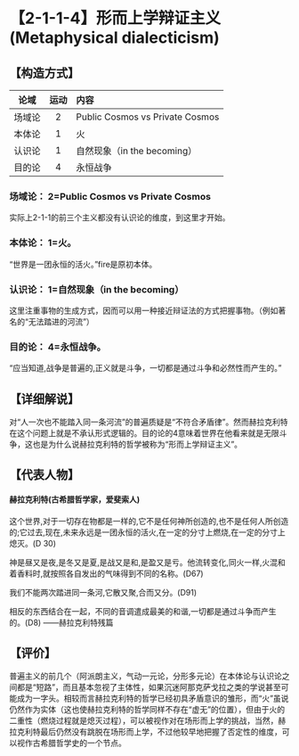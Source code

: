 # 【2-1-1-4】形而上学辩证主义(Metaphysical dialecticism)

## 【构造方式】
|  论域  | 运动 | 内容                   |
| :----: | :--: | :--------------------- |
| 场域论 |  2   |Public Cosmos vs Private Cosmos |
| 本体论 |  1   |火 |
| 认识论 |   1  |自然现象（in the becoming） |
| 目的论 |  4   |永恒战争 |

### 场域论： 2=Public Cosmos vs Private Cosmos
实际上2-1-1的前三个主义都没有认识论的维度，到这里才开始。
### 本体论： 1=火。
“世界是一团永恒的活火。”fire是原初本体。
### 认识论： 1=自然现象（in the becoming）
这里注重事物的生成方式，因而可以用一种接近辩证法的方式把握事物。（例如著名的“无法踏进的河流”）
### 目的论： 4=永恒战争。
“应当知道,战争是普遍的,正义就是斗争，一切都是通过斗争和必然性而产生的。”
## 【详细解说】
对“人一次也不能踏入同一条河流”的普遍质疑是“不符合矛盾律”。然而赫拉克利特在这个问题上就是不承认形式逻辑的。目的论的4意味着世界在他看来就是无限斗争，这也是为什么说赫拉克利特的哲学被称为“形而上学辩证主义”。
## 【代表人物】
#### 赫拉克利特(古希腊哲学家，爱斐索人)
这个世界,对于一切存在物都是一样的,它不是任何神所创造的,也不是任何人所创造的;它过去,现在,未来永远是一团永恒的活火,在一定的分寸上燃烧,在一定的分寸上熄灭。(D 30) 

神是昼又是夜,是冬又是夏,是战又是和,是盈又是亏。他流转变化,同火一样,火混和着香料时,就按照各自发出的气味得到不同的名称。(D67)

我们不能两次踏进同一条河,它散又聚,合而又分。(D91)

相反的东西结合在一起，不同的音调遣成最美的和谐,一切都是通过斗争而产生的。(D8)
——赫拉克利特残篇
## 【评价】
普遍主义的前几个（阿派朗主义，气动一元论，分形多元论）在本体论与认识论之间都是“短路”，而且基本忽视了主体性，如果沉迷阿那克萨戈拉之类的学说甚至可能成为一字头。相较而言赫拉克利特的哲学已经初具矛盾意识的雏形，而“火”虽说仍然作为实体（这也使赫拉克利特的哲学同样不存在“虚无”的位置），但由于火的二重性（燃烧过程就是熄灭过程），可以被视作对在场形而上学的挑战，当然，赫拉克利特最后仍然没有跳脱在场形而上学，不过他较早地把握了否定性的维度，可以视作古希腊哲学史的一个节点。

